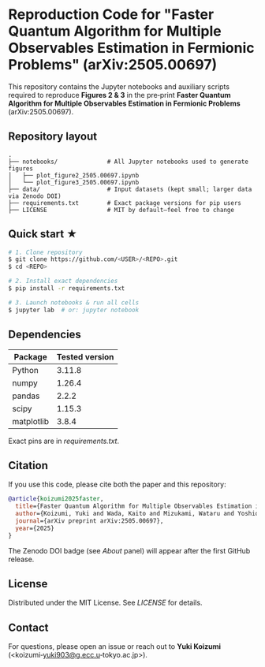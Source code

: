 # Reproduction Code for "Faster Quantum Algorithm for Multiple Observables Estimation in Fermionic Problems" (arXiv:2505.00697)

This repository contains the Jupyter notebooks and auxiliary scripts required to reproduce **Figures 2 & 3** in the pre‑print **Faster Quantum Algorithm for Multiple Observables Estimation in Fermionic Problems** (arXiv:2505.00697).

## Repository layout

```text
.
├── notebooks/              # All Jupyter notebooks used to generate figures
│   ├── plot_figure2_2505.00697.ipynb
│   └── plot_figure3_2505.00697.ipynb
├── data/                   # Input datasets (kept small; larger data via Zenodo DOI)
├── requirements.txt        # Exact package versions for pip users
├── LICENSE                 # MIT by default—feel free to change
```

## Quick start ★

```bash
# 1. Clone repository
$ git clone https://github.com/<USER>/<REPO>.git
$ cd <REPO>

# 2. Install exact dependencies
$ pip install -r requirements.txt

# 3. Launch notebooks & run all cells
$ jupyter lab  # or: jupyter notebook
```

## Dependencies

| Package    | Tested version |
| ---------- | -------------- |
| Python     | 3.11.8         |
| numpy      | 1.26.4         |
| pandas     | 2.2.2          |
| scipy      | 1.15.3         |
| matplotlib | 3.8.4          |

Exact pins are in *requirements.txt*.

## Citation

If you use this code, please cite both the paper and this repository:

```bibtex
@article{koizumi2025faster,
  title={Faster Quantum Algorithm for Multiple Observables Estimation in Fermionic Problems},
  author={Koizumi, Yuki and Wada, Kaito and Mizukami, Wataru and Yoshioka, Nobuyuki},
  journal={arXiv preprint arXiv:2505.00697},
  year={2025}
}
```

The Zenodo DOI badge (see *About* panel) will appear after the first GitHub release.

## License

Distributed under the MIT License.  See *LICENSE* for details.

## Contact

For questions, please open an issue or reach out to **Yuki Koizumi** (<koizumi‑yuki903@g.ecc.u‑tokyo.ac.jp>).
